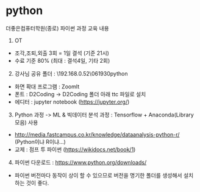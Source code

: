 # python
더좋은컴퓨터학원(종로) 파이썬 과정 교육 내용

1. OT
 - 조각,조퇴,외출 3회 = 1일 결석 (기준 21시)
 - 수료 기준 80% (최대 : 결석4일, 기타 2회)

2. 강사님 공유 폴더 : \\192.168.0.52\061930python
 - 화면 확대 프로그램 : ZoomIt
 - 폰트 : D2Coding -> D2Coding 폴더 아래 ttc 파일로 설치
 - 에디터 : jupyter notebook (https://jupyter.org/)

3. Python 과정 -> ML & 빅데이터 분석 과정 : Tensorflow + Anaconda(Library 모음) 사용
 - http://media.fastcampus.co.kr/knowledge/dataanalysis-python-r/ (Python이냐 R이냐...)
 - 교제 : 점프 투 파이썬 (https://wikidocs.net/book/1)

4. 파이썬 다운로드 : https://www.python.org/downloads/
 - 파이썬 버전마다 동작이 상이 할 수 있으므로 버전을 명기한 폴더를 생성해서 설치하는 것이 좋다.
